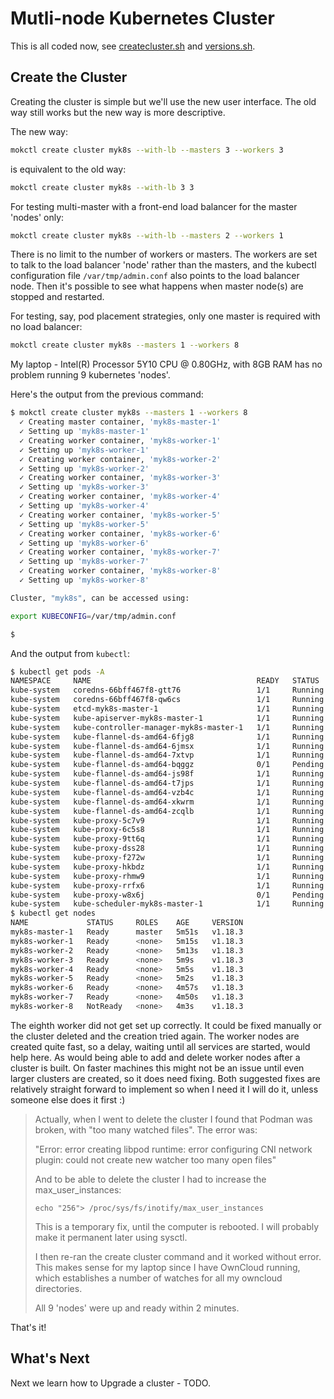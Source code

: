 # Mutli-node Kubernetes Cluster

This is all coded now, see [createcluster.sh](/src/createcluster.sh) and [versions.sh](/src/versions.sh).

## Create the Cluster

Creating the cluster is simple but we'll use the new user interface. The old way still works but the new way is more descriptive.

The new way:

```bash
mokctl create cluster myk8s --with-lb --masters 3 --workers 3
```

is equivalent to the old way:

```bash
mokctl create cluster myk8s --with-lb 3 3
```

For testing multi-master with a front-end load balancer for the master 'nodes' only:

```bash
mokctl create cluster myk8s --with-lb --masters 2 --workers 1
```

There is no limit to the number of workers or masters. The workers are set to talk to the load balancer 'node' rather than the masters, and the kubectl configuration file `/var/tmp/admin.conf` also points to the load balancer node. Then it's possible to see what happens when master node(s) are stopped and restarted.

For testing, say, pod placement strategies, only one master is required with no load balancer:

```bash
mokctl create cluster myk8s --masters 1 --workers 8
```

My laptop - Intel(R) Processor 5Y10 CPU @ 0.80GHz, with 8GB RAM has no problem running 9 kubernetes 'nodes'.

Here's the output from the previous command:

```bash
$ mokctl create cluster myk8s --masters 1 --workers 8
  ✓ Creating master container, 'myk8s-master-1'
  ✓ Setting up 'myk8s-master-1'
  ✓ Creating worker container, 'myk8s-worker-1'
  ✓ Setting up 'myk8s-worker-1'
  ✓ Creating worker container, 'myk8s-worker-2'
  ✓ Setting up 'myk8s-worker-2'
  ✓ Creating worker container, 'myk8s-worker-3'
  ✓ Setting up 'myk8s-worker-3'
  ✓ Creating worker container, 'myk8s-worker-4'
  ✓ Setting up 'myk8s-worker-4'
  ✓ Creating worker container, 'myk8s-worker-5'
  ✓ Setting up 'myk8s-worker-5'
  ✓ Creating worker container, 'myk8s-worker-6'
  ✓ Setting up 'myk8s-worker-6'
  ✓ Creating worker container, 'myk8s-worker-7'
  ✓ Setting up 'myk8s-worker-7'
  ✓ Creating worker container, 'myk8s-worker-8'
  ✓ Setting up 'myk8s-worker-8'

Cluster, "myk8s", can be accessed using:

export KUBECONFIG=/var/tmp/admin.conf

$
```

And the output from `kubectl`:

```bash
$ kubectl get pods -A
NAMESPACE     NAME                                     READY   STATUS    RESTARTS   AGE
kube-system   coredns-66bff467f8-gtt76                 1/1     Running   0          5m22s
kube-system   coredns-66bff467f8-qw6cs                 1/1     Running   0          5m22s
kube-system   etcd-myk8s-master-1                      1/1     Running   0          5m32s
kube-system   kube-apiserver-myk8s-master-1            1/1     Running   0          5m32s
kube-system   kube-controller-manager-myk8s-master-1   1/1     Running   0          5m32s
kube-system   kube-flannel-ds-amd64-6fjg8              1/1     Running   0          5m4s
kube-system   kube-flannel-ds-amd64-6jmsx              1/1     Running   0          5m23s
kube-system   kube-flannel-ds-amd64-7xtvp              1/1     Running   0          5m
kube-system   kube-flannel-ds-amd64-bqggz              0/1     Pending   0          3m51s
kube-system   kube-flannel-ds-amd64-js98f              1/1     Running   0          4m53s
kube-system   kube-flannel-ds-amd64-t7jps              1/1     Running   0          4m47s
kube-system   kube-flannel-ds-amd64-vzb4c              1/1     Running   0          4m56s
kube-system   kube-flannel-ds-amd64-xkwrm              1/1     Running   0          4m41s
kube-system   kube-flannel-ds-amd64-zcqlb              1/1     Running   0          5m6s
kube-system   kube-proxy-5c7v9                         1/1     Running   0          5m
kube-system   kube-proxy-6c5s8                         1/1     Running   0          4m56s
kube-system   kube-proxy-9tt6q                         1/1     Running   1          4m41s
kube-system   kube-proxy-dss28                         1/1     Running   0          5m4s
kube-system   kube-proxy-f272w                         1/1     Running   0          4m47s
kube-system   kube-proxy-hkbdz                         1/1     Running   0          5m6s
kube-system   kube-proxy-rhmw9                         1/1     Running   0          4m53s
kube-system   kube-proxy-rrfx6                         1/1     Running   0          5m22s
kube-system   kube-proxy-w8x6j                         0/1     Pending   0          3m51s
kube-system   kube-scheduler-myk8s-master-1            1/1     Running   0          5m32s
$ kubectl get nodes  
NAME             STATUS     ROLES    AGE     VERSION
myk8s-master-1   Ready      master   5m51s   v1.18.3
myk8s-worker-1   Ready      <none>   5m15s   v1.18.3
myk8s-worker-2   Ready      <none>   5m13s   v1.18.3
myk8s-worker-3   Ready      <none>   5m9s    v1.18.3
myk8s-worker-4   Ready      <none>   5m5s    v1.18.3
myk8s-worker-5   Ready      <none>   5m2s    v1.18.3
myk8s-worker-6   Ready      <none>   4m57s   v1.18.3
myk8s-worker-7   Ready      <none>   4m50s   v1.18.3
myk8s-worker-8   NotReady   <none>   4m3s    v1.18.3

```

The eighth worker did not get set up correctly. It could be fixed manually or the cluster deleted and the creation tried again. The worker nodes are created quite fast, so a delay, waiting until all services are started, would help here. As would being able to add and delete worker nodes after a cluster is built. On faster machines this might not be an issue until even larger clusters are created, so it does need fixing. Both suggested fixes are relatively straight forward to implement so when I need it I will do it, unless someone else does it first :)

> Actually, when I went to delete the cluster I found that Podman was broken, with "too many watched files". The error was:
> 
> "Error: error creating libpod runtime: error configuring CNI network plugin: could not create new watcher too many open files"
> 
> And to be able to delete the cluster I had to increase the max_user_instances:
> 
> `echo "256"> /proc/sys/fs/inotify/max_user_instances`
> 
> This is a temporary fix, until the computer is rebooted. I will probably make it permanent later using sysctl.
> 
> I then re-ran the create cluster command and it worked without error. This makes sense for my laptop since I have OwnCloud running, which establishes a number of watches for all my owncloud directories.
> 
> All 9 'nodes' were up and ready within 2 minutes.

That's it!

## What's Next

Next we learn how to Upgrade a cluster - TODO.
